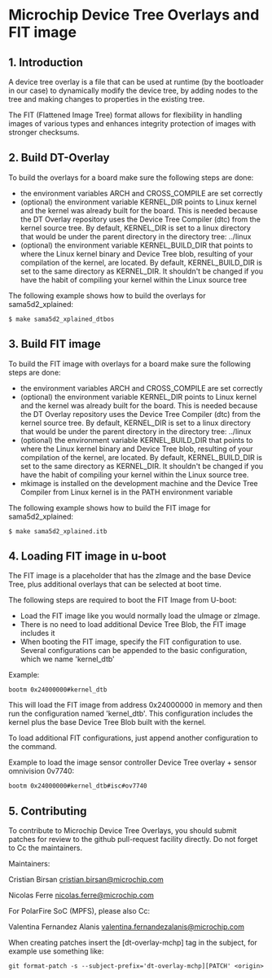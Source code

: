 # Microchip Device Tree Overlays and FIT image

## 1. Introduction

A device tree overlay is a file that can be used at runtime (by the bootloader 
in our case) to dynamically modify the device tree, by adding nodes to the tree 
and making changes to properties in the existing tree.

The FIT (Flattened Image Tree) format allows for flexibility in handling images 
of various types and enhances integrity protection of images with stronger checksums.

## 2. Build DT-Overlay

To build the overlays for a board make sure the following steps are done:

* the environment variables ARCH and CROSS_COMPILE are set correctly
* (optional) the environment variable KERNEL_DIR points to Linux kernel and the 
kernel was already built for the board. This is needed because the DT Overlay 
repository uses the Device Tree Compiler (dtc) from the kernel source tree. By default, 
KERNEL_DIR is set to a linux directory that would be under the parent directory 
in the directory tree: ../linux
* (optional) the environment variable KERNEL_BUILD_DIR that points to where the Linux 
kernel binary and Device Tree blob, resulting of your compilation of the kernel, are 
located. By default, KERNEL_BUILD_DIR is set to the same directory as KERNEL_DIR. It 
shouldn't be changed if you have the habit of compiling your kernel within the Linux 
source tree 

The following example shows how to build the overlays for sama5d2_xplained:

    $ make sama5d2_xplained_dtbos

## 3. Build FIT image

 To build the FIT image with overlays for a board make sure the following steps 
are done:

* the environment variables ARCH and CROSS_COMPILE are set correctly
* (optional) the environment variable KERNEL_DIR points to Linux kernel and the 
kernel was already built for the board. This is needed because the DT Overlay 
repository uses the Device Tree Compiler (dtc) from the kernel source tree. By 
default, KERNEL_DIR is set to a linux directory that would be under the parent 
directory in the directory tree: ../linux
* (optional) the environment variable KERNEL_BUILD_DIR that points to where the 
Linux kernel binary and Device Tree blob, resulting of your compilation of the 
kernel, are located. By default, KERNEL_BUILD_DIR is set to the same directory 
as KERNEL_DIR. It shouldn't be changed if you have the habit of compiling your 
kernel within the Linux source tree.
* mkimage is installed on the development machine and the Device Tree Compiler 
from Linux kernel is in the PATH environment variable 

The following example shows how to build the FIT image for sama5d2_xplained:

    $ make sama5d2_xplained.itb

## 4. Loading FIT image in u-boot

The FIT image is a placeholder that has the zImage and the base Device Tree, plus 
additional overlays that can be selected at boot time.

The following steps are required to boot the FIT Image from U-boot:

* Load the FIT image like you would normally load the uImage or zImage.
* There is no need to load additional Device Tree Blob, the FIT image includes it
* When booting the FIT image, specify the FIT configuration to use. Several 
configurations can be appended to the basic configuration, which we name 'kernel_dtb' 

Example:

    bootm 0x24000000#kernel_dtb

This will load the FIT image from address 0x24000000 in memory and then run the 
configuration named 'kernel_dtb'. This configuration includes the kernel plus the 
base Device Tree Blob built with the kernel.

To load additional FIT configurations, just append another configuration to the command.

Example to load the image sensor controller Device Tree overlay + sensor omnivision 0v7740:

    bootm 0x24000000#kernel_dtb#isc#ov7740

## 5. Contributing

To contribute to Microchip Device Tree Overlays, you should submit patches for 
review to the github pull-request facility directly. Do not forget to Cc the 
maintainers.

Maintainers:

Cristian Birsan <cristian.birsan@microchip.com>

Nicolas Ferre <nicolas.ferre@microchip.com>

For PolarFire SoC (MPFS), please also Cc:

Valentina Fernandez Alanis <valentina.fernandezalanis@microchip.com>

When creating patches insert the [dt-overlay-mchp] tag in the subject, for example
use something like:

    git format-patch -s --subject-prefix='dt-overlay-mchp][PATCH' <origin>
